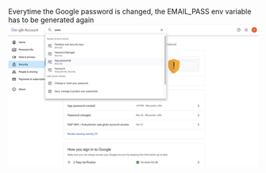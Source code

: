 Everytime the Google password is changed, the EMAIL_PASS env variable has to be generated again 
![Reference](./docs/screenshot.png)